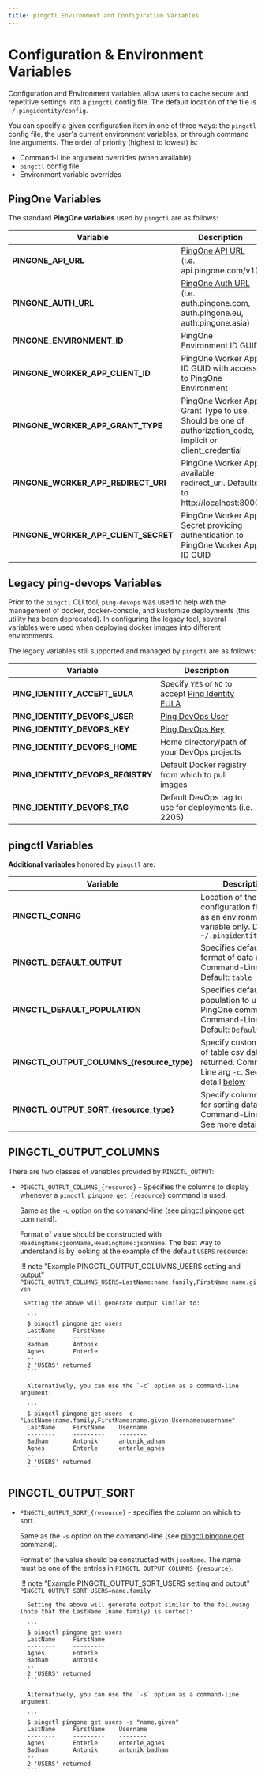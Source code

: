 ```yaml
---
title: pingctl Environment and Configuration Variables
---
```


# Configuration & Environment Variables

Configuration and Environment variables allow users to cache secure and repetitive settings into
a `pingctl` config file.  The default location of the file is `~/.pingidentity/config`.

You can specify a given configuration item in one of three ways: the `pingctl` config file, the user's current environment variables, or through command line arguments.  The order of priority (highest to lowest) is:

* Command-Line argument overrides (when available)
* `pingctl` config file
* Environment variable overrides

## PingOne Variables

The standard **PingOne variables** used by `pingctl` are as follows:

| Variable                             | Description                                                                                                                                         |
| ------------------------------------ | --------------------------------------------------------------------------------------------------------------------------------------------------- |
| **PINGONE_API_URL**                  | [PingOne API URL](https://apidocs.pingidentity.com/pingone/platform/v1/api/#get-read-external-authentication-status) (i.e. api.pingone.com/v1)      |
| **PINGONE_AUTH_URL**                 | [PingOne Auth URL](https://apidocs.pingidentity.com/pingone/platform/v1/api/#changelog) (i.e. auth.pingone.com, auth.pingone.eu, auth.pingone.asia) |
| **PINGONE_ENVIRONMENT_ID**           | PingOne Environment ID GUID                                                                                                                         |
| **PINGONE_WORKER_APP_CLIENT_ID**     | PingOne Worker App ID GUID with access to PingOne Environment                                                                                       |
| **PINGONE_WORKER_APP_GRANT_TYPE**    | PingOne Worker App Grant Type to use.  Should be one of authorization_code, implicit or client_credential                                           |
| **PINGONE_WORKER_APP_REDIRECT_URI**  | PingOne Worker App available redirect_uri.  Defaults to http://localhost:8000                                                                       |
| **PINGONE_WORKER_APP_CLIENT_SECRET** | PingOne Worker App Secret providing authentication to PingOne Worker App ID GUID                                                                    |

## Legacy ping-devops Variables

Prior to the `pingctl` CLI tool, `ping-devops` was used to help with the management of docker, docker-console, and kustomize deployments (this utility has been deprecated).  In configuring the legacy tool, several variables were used when deploying docker images into different environments.

The legacy variables still supported and managed by `pingctl` are as follows:

| Variable                          | Description                                                                                                             |
| --------------------------------- | ----------------------------------------------------------------------------------------------------------------------- |
| **PING_IDENTITY_ACCEPT_EULA**     | Specify `YES` or `NO` to accept [Ping Identity EULA](https://www.pingidentity.com/en/legal/subscription-agreement.html) |
| **PING_IDENTITY_DEVOPS_USER**     | [Ping DevOps User](https://devops.pingidentity.com/how-to/devopsRegistration/)                                     |
| **PING_IDENTITY_DEVOPS_KEY**      | [Ping DevOps Key](https://devops.pingidentity.com/how-to/devopsRegistration/)                                      |
| **PING_IDENTITY_DEVOPS_HOME**     | Home directory/path of your DevOps projects                                                                             |
| **PING_IDENTITY_DEVOPS_REGISTRY** | Default Docker registry from which to pull images                                                                              |
| **PING_IDENTITY_DEVOPS_TAG**      | Default DevOps tag to use for deployments (i.e. 2205)                                                                   |

## pingctl Variables

**Additional variables** honored by `pingctl` are:

| Variable                                   | Description                                                                                                                       |
| ------------------------------------------ | --------------------------------------------------------------------------------------------------------------------------------- |
| **PINGCTL_CONFIG**                         | Location of the `pingctl` configuration file. Set as an environment variable only.  Default: `~/.pingidentity/config`                                               |
| **PINGCTL_DEFAULT_OUTPUT**                 | Specifies default format of data returned. Command-Line arg `-o`. Default: `table`                                            |
| **PINGCTL_DEFAULT_POPULATION**             | Specifies default population to use for PingOne commands. Command-Line arg `-p`. Default: `Default`                           |
| **PINGCTL_OUTPUT_COLUMNS_{resource_type}** | Specify custom format of table csv data to be returned.   Command-Line arg `-c`. See more detail [below](#pingctl_output_columns) |
| **PINGCTL_OUTPUT_SORT_{resource_type}**    | Specify column to use for sorting data.   Command-Line arg `-s`. See more detail [below](#pingctl_output_sort)                               |

## PINGCTL_OUTPUT_COLUMNS

There are two classes of variables provided by `PINGCTL_OUTPUT`:

* `PINGCTL_OUTPUT_COLUMNS_{resource}` - Specifies the columns to display whenever a `pingctl pingone get {resource}` command is used.

    Same as the `-c` option on the command-line (see [pingctl pingone get](../tools/commands/pingone.md) command).

    Format of value should be constructed with `HeadingName:jsonName,HeadingName:jsonName`.  The best way to understand is by looking at the example of the default `USERS` resource:

    !!! note "Example PINGCTL_OUTPUT_COLUMNS_USERS setting and output"
        ```
        PINGCTL_OUTPUT_COLUMNS_USERS=LastName:name.family,FirstName:name.given
        ```

       Setting the above will generate output similar to:

        ```
        $ pingctl pingone get users
        LastName     FirstName
        --------     ---------
        Badham       Antonik
        Agnès        Enterle
        --
        2 'USERS' returned
        ```

        Alternatively, you can use the `-c` option as a command-line argument:

        ```
        $ pingctl pingone get users -c "LastName:name.family,FirstName:name.given,Username:username"
        LastName     FirstName    Username
        --------     ---------    --------
        Badham       Antonik      antonik_adham
        Agnès        Enterle      enterle_agnès
        --
        2 'USERS' returned
        ```

## PINGCTL_OUTPUT_SORT

* `PINGCTL_OUTPUT_SORT_{resource}` - specifies the column on which to sort.

    Same as the `-s` option on the command-line (see [pingctl pingone get](../tools/commands/pingone.md) command).

    Format of the value should be constructed with `jsonName`.  The name must be one of the entries in `PINGCTL_OUTPUT_COLUMNS_{resource}`.

    !!! note "Example PINGCTL_OUTPUT_SORT_USERS setting and output"
        ```
        PINGCTL_OUTPUT_SORT_USERS=name.family
        ```

        Setting the above will generate output similar to the following (note that the LastName (name.family) is sorted):

        ```
        $ pingctl pingone get users
        LastName     FirstName
        --------     ---------
        Agnès        Enterle
        Badham       Antonik
        --
        2 'USERS' returned
        ```

        Alternatively, you can use the `-s` option as a command-line argument:

        ```
        $ pingctl pingone get users -s "name.given"
        LastName     FirstName    Username
        --------     ---------    --------
        Agnès        Enterle      enterle_agnès
        Badham       Antonik      antonik_badham
        --
        2 'USERS' returned
        ```
